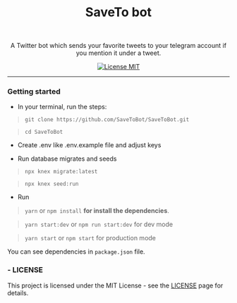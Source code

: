 <h1 align="center">
SaveTo bot
</h1>
<br>

<p align="center">A Twitter bot which sends your favorite tweets to your telegram account if you mention it under a tweet.</p>

<p align="center">
  <a href="https://opensource.org/licenses/MIT">
    <img src="https://img.shields.io/badge/License-MIT-blue.svg" alt="License MIT">
  </a>
</p>

<hr />

### Getting started

- In your terminal, run the steps:

> `git clone https://github.com/SaveToBot/SaveToBot.git`

> `cd SaveToBot`

- Create .env like .env.example file and adjust keys 

- Run database migrates and seeds 

> `npx knex migrate:latest`

> `npx knex seed:run`

- Run

> `yarn` or `npm install` **for install the dependencies**.

> `yarn start:dev` or `npm run start:dev` for dev mode

> `yarn start` or `npm start` for production mode



You can see dependencies in `package.json` file.

### - LICENSE

This project is licensed under the MIT License - see the <a href="https://opensource.org/licenses/MIT" target="_blank">LICENSE</a> page for details.